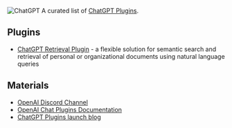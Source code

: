 ![ChatGPT](/header.png)
A curated list of [ChatGPT Plugins](https://chat.openai.com).


## Plugins
- [ChatGPT Retrieval Plugin](https://github.com/openai/chatgpt-retrieval-plugin) - a flexible solution for semantic search and retrieval of personal or organizational documents using natural language queries


## Materials
- [OpenAI Discord Channel](https://discord.com/invite/openai)
- [OpenAI Chat Plugins Documentation]([https://beta.openai.com/docs](https://platform.openai.com/docs/plugins/introduction))
- [ChatGPT Plugins launch blog]([https://openai.com/blog/chatgpt/](https://openai.com/blog/chatgpt-plugins))


